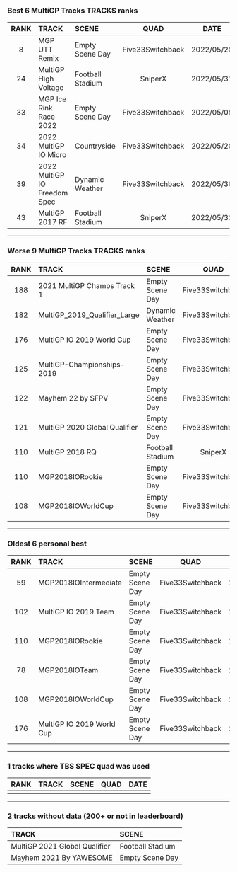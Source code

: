 ### Best 6 MultiGP Tracks TRACKS ranks
|RANK|TRACK|SCENE|QUAD|DATE|
|:---:|:---|:---|:---:|:---:|
|8|MGP UTT Remix|Empty Scene Day|Five33Switchback|2022/05/28|
|24|MultiGP High Voltage|Football Stadium|SniperX|2022/05/31|
|33|MGP Ice Rink Race 2022|Empty Scene Day|Five33Switchback|2022/05/05|
|34|2022 MultiGP IO Micro|Countryside|Five33Switchback|2022/05/28|
|39|2022 MultiGP IO Freedom Spec|Dynamic Weather|Five33Switchback|2022/05/30|
|43|MultiGP 2017 RF|Football Stadium|SniperX|2022/05/31|
---
### Worse 9 MultiGP Tracks TRACKS ranks
|RANK|TRACK|SCENE|QUAD|DATE|
|:---:|:---|:---|:---:|:---:|
|188|2021 MultiGP Champs Track 1|Empty Scene Day|Five33Switchback|2022/05/25|
|182|MultiGP_2019_Qualifier_Large|Dynamic Weather|Five33Switchback|2022/05/27|
|176|MultiGP IO 2019 World Cup|Empty Scene Day|Five33Switchback|2021/07/05|
|125|MultiGP-Championships-2019|Empty Scene Day|Five33Switchback|2022/05/27|
|122|Mayhem 22 by SFPV|Empty Scene Day|Five33Switchback|2022/04/02|
|121|MultiGP 2020 Global Qualifier|Empty Scene Day|Five33Switchback|2022/05/30|
|110|MultiGP 2018 RQ|Football Stadium|SniperX|2022/05/31|
|110|MGP2018IORookie|Empty Scene Day|Five33Switchback|2021/05/30|
|108|MGP2018IOWorldCup|Empty Scene Day|Five33Switchback|2021/06/17|
---
### Oldest 6 personal best
|RANK|TRACK|SCENE|QUAD|DATE|
|:---:|:---|:---|:---:|:---:|
|59|MGP2018IOIntermediate|Empty Scene Day|Five33Switchback|2021/05/18|
|102|MultiGP IO 2019 Team|Empty Scene Day|Five33Switchback|2021/05/18|
|110|MGP2018IORookie|Empty Scene Day|Five33Switchback|2021/05/30|
|78|MGP2018IOTeam|Empty Scene Day|Five33Switchback|2021/05/30|
|108|MGP2018IOWorldCup|Empty Scene Day|Five33Switchback|2021/06/17|
|176|MultiGP IO 2019 World Cup|Empty Scene Day|Five33Switchback|2021/07/05|
---
### 1 tracks where TBS SPEC quad was used
|RANK|TRACK|SCENE|QUAD|DATE|
|:---:|:---|:---|:---:|:---:|
||||||
---
### 2 tracks without data (200+ or not in leaderboard)
|TRACK|SCENE|
|:---|:---|
|MultiGP 2021 Global Qualifier|Football Stadium|
|Mayhem 2021 By YAWESOME|Empty Scene Day|

